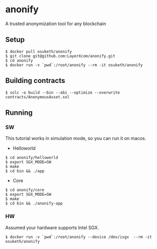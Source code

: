 # anonify
A trusted anonymization tool for any blockchain

## Setup
```
$ docker pull osuketh/anonify
$ git clone git@github.com:LayerXcom/anonify.git
$ cd anonify
$ docker run -v `pwd`:/root/anonify --rm -it osuketh/anonify
```

## Building contracts
```
$ solc -o build --bin --abi --optimize --overwrite contracts/AnonymousAsset.sol
```

## Running

### SW
This tutorial works in simulation mode, so you can run it on macos.

* Helloworld

```
$ cd anonify/helloworld
$ export SGX_MODE=SW
$ make
$ cd bin && ./app
```

* Core

```
$ cd anonify/core
$ export SGX_MODE=SW
$ make
$ cd bin && ./anonify-app
```

### HW
Assumed your hardware supports Intel SGX.

```
$ docker run -v `pwd`:/root/anonify --device /dev/isgx  --rm -it osuketh/anonify
```
